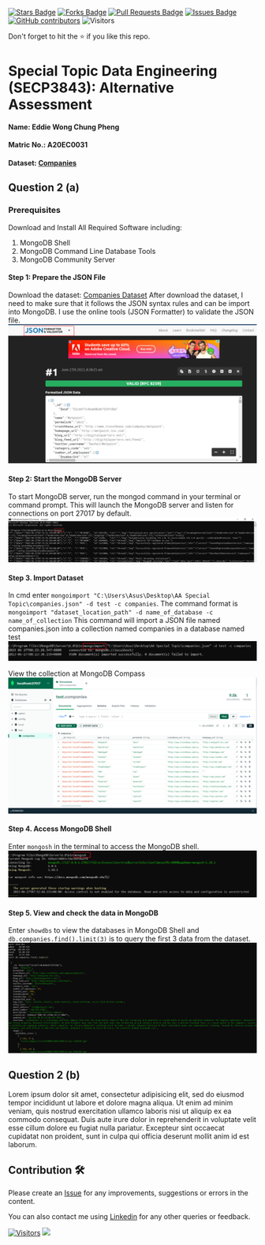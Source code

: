 <a href="https://github.com/drshahizan/SECP3843/stargazers"><img src="https://img.shields.io/github/stars/drshahizan/SECP3843" alt="Stars Badge"/></a>
<a href="https://github.com/drshahizan/SECP3843/network/members"><img src="https://img.shields.io/github/forks/drshahizan/SECP3843" alt="Forks Badge"/></a>
<a href="https://github.com/drshahizan/SECP3843/pulls"><img src="https://img.shields.io/github/issues-pr/drshahizan/SECP3843" alt="Pull Requests Badge"/></a>
<a href="https://github.com/drshahizan/SECP3843/issues"><img src="https://img.shields.io/github/issues/drshahizan/SECP3843" alt="Issues Badge"/></a>
<a href="https://github.com/drshahizan/SECP3843/graphs/contributors"><img alt="GitHub contributors" src="https://img.shields.io/github/contributors/drshahizan/SECP3843?color=2b9348"></a>
![Visitors](https://api.visitorbadge.io/api/visitors?path=https%3A%2F%2Fgithub.com%2Fdrshahizan%2FSECP3843&labelColor=%23d9e3f0&countColor=%23697689&style=flat)

Don't forget to hit the :star: if you like this repo.

# Special Topic Data Engineering (SECP3843): Alternative Assessment

#### Name: Eddie Wong Chung Pheng
#### Matric No.: A20EC0031
#### Dataset: <a href="https://github.com/drshahizan/dataset/tree/main/mongodb/04-companies" >Companies</a>

## Question 2 (a)
### Prerequisites
Download and Install All Required Software including:
1. MongoDB Shell
2. MongoDB Command Line Database Tools
3. MongoDB Community Server

#### Step 1: Prepare the JSON File
Download the dataset: <a href="https://github.com/drshahizan/dataset/tree/main/mongodb/04-companies" >Companies Dataset</a>
After download the dataset, I need to make sure that it follows the JSON syntax rules and can be import into MongoDB. I use the online tools (JSON Formatter) to validate the JSON file.
<img  src="./files/images/json_formatter.png"></img>

#### Step 2: Start the MongoDB Server
To start MongoDB server, run the mongod command in your terminal or command prompt. This will launch the MongoDB server and listen for connections on port 27017 by default. 
<img  src="./files/images/mongod.png"></img>
 
#### Step 3. Import Dataset
In cmd enter `mongoimport "C:\Users\Asus\Desktop\AA Special Topic\companies.json" -d test -c companies`.
The command format is `mongoimport "dataset_location_path" -d name_of_database -c name_of_collection`
This command will import a JSON file named companies.json into a collection named companies in a database named test
<img  src="./files/images/mongoimport.png"></img>

View the collection at MongoDB Compass
<img  src="./files/images/data.png"></img>

#### Step 4. Access MongoDB Shell
Enter `mongosh` in the terminal to access the MongoDB shell.
<img  src="./files/images/mongosh.png"></img>

#### Step 5. View and check the data in MongoDB
Enter `showdbs` to view the databases in MongoDB Shell and `db.companies.find().limit(3)` is to query the first 3 data from the dataset.
<img  src="./files/images/query.png"></img>

## Question 2 (b)
Lorem ipsum dolor sit amet, consectetur adipisicing elit, sed do eiusmod tempor incididunt ut labore et dolore magna aliqua. Ut enim ad minim veniam, quis nostrud exercitation ullamco laboris nisi ut aliquip ex ea commodo consequat. Duis aute irure dolor in reprehenderit in voluptate velit esse cillum dolore eu fugiat nulla pariatur. Excepteur sint occaecat cupidatat non proident, sunt in culpa qui officia deserunt mollit anim id est laborum.

## Contribution 🛠️
Please create an [Issue](https://github.com/drshahizan/special-topic-data-engineering/issues) for any improvements, suggestions or errors in the content.

You can also contact me using [Linkedin](https://www.linkedin.com/in/drshahizan/) for any other queries or feedback.

[![Visitors](https://api.visitorbadge.io/api/visitors?path=https%3A%2F%2Fgithub.com%2Fdrshahizan&labelColor=%23697689&countColor=%23555555&style=plastic)](https://visitorbadge.io/status?path=https%3A%2F%2Fgithub.com%2Fdrshahizan)
![](https://hit.yhype.me/github/profile?user_id=81284918)



